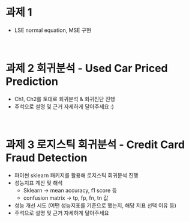 # 과제 1
- LSE normal equation, MSE 구현

<br>

# 과제 2 회귀분석 - Used Car Priced Prediction
- Ch1, Ch2를 토대로 회귀분석 & 회귀진단 진행
- 주석으로 설명 및 근거 자세하게 달아주세요 :)

<br>

# 과제 3 로지스틱 회귀분석 - Credit Card Fraud Detection
- 파이썬 sklearn 패키지를 활용해 로지스틱 회귀분석 진행
- 성능지표 계산 및 해석
  - Sklearn -> mean accuracy, f1 score 등
  - confusion matrix -> tp, fp, fn, tn 값
- 성능 개선 시도 (어떤 성능지표를 기준으로 했는지, 해당 지표 선택 이유 등)
- 주석으로 설명 및 근거 자세하게 달아주세요 
<br>
